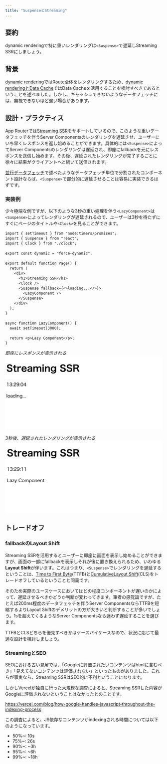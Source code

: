 ```yaml
---
title: "SuspenseとStreaming"
---
```


## 要約

dynamic renderingで特に重いレンダリングは`<Suspense>`で遅延しStreaming SSRにしましょう。

## 背景

[dynamic rendering](https://nextjs.org/docs/app/building-your-application/rendering/server-components#dynamic-rendering)ではRoute全体をレンダリングするため、[dynamic renderingとData Cache](part_3_dynamic_rendering_data_cache)ではData Cacheを活用することを検討すべきであるということを述べました。しかし、キャッシュできないようなデータフェッチには、無視できないほど遅い場合があります。

## 設計・プラクティス

App Routerでは[Streaming SSR](https://nextjs.org/docs/app/building-your-application/routing/loading-ui-and-streaming)をサポートしているので、このような重いデータフェッチを伴うServer Componentsのレンダリングを遅延させ、ユーザーにいち早くレスポンスを返し始めることができます。具体的には`<Suspense>`によってServer Componentsのレンダリングは遅延され、即座にfallbackを元にレスポンスを送信し始めます。その後、遅延されたレンダリングが完了するごとに徐々に結果がクライアントへと続いて送信されます。

[並行データフェッチ](part_1_concurrent_fetch)で述べたようなデータフェッチ単位で分割されたコンポーネント設計ならば、`<Suspense>`で部分的に遅延させることは容易に実装できるはずです。

### 実装例

少々極端な例ですが、以下のような3秒の重い処理を伴う`<LazyComponent>`は`<Suspense>`によってレンダリングが遅延されるので、ユーザーは3秒を待たずにすぐにページのタイトルや`<Clock>`を見ることができます。

```tsx
import { setTimeout } from "node:timers/promises";
import { Suspense } from "react";
import { Clock } from "./clock";

export const dynamic = "force-dynamic";

export default function Page() {
  return (
    <div>
      <h1>Streaming SSR</h1>
      <Clock />
      <Suspense fallback={<>loading...</>}>
        <LazyComponent />
      </Suspense>
    </div>
  );
}

async function LazyComponent() {
  await setTimeout(3000);

  return <p>Lazy Component</p>;
}
```

_即座にレスポンスが表示される_
![Streaming SSR loading](/images/nextjs-basic-principle/streaming-ssr-loading.png)

_3秒後、遅延されたレンダリングが表示される_
![Streaming SSR rendered](/images/nextjs-basic-principle/streaming-ssr-rendered.png)

## トレードオフ

### fallbackのLayout Shift

Streaming SSRを活用するとユーザーに即座に画面を表示し始めることができますが、画面の一部にfallbackを表示しそれが後に置き換えられるため、いわゆる**Layout Shift**が伴います。これはつまり、`<Suspense>`でレンダリングを遅延するということは、[Time to First Byte](https://web.dev/articles/ttfb?hl=ja)(TTFB)と[CumulativeLayout Shift](https://web.dev/articles/cls?hl=ja)(CLS)をトレードオフしているということと同義です。

そのため実際のユースケースにおいてはどの程度コンポーネントが遅いのかによって、遅延させるべきかどうか判断が変わってきます。筆者の感覚論ですが、たとえば200ms程度のデータフェッチを伴うServer ComponentsならTTFBを短縮するよりLayout Shiftのデメリットの方が大きいと判断することが多いでしょう。1sを超えてくるようなServer Componentsなら迷わず遅延することを選びます。

TTFBとCLSどちらを優先すべきかはケースバイケースなので、状況に応じて最適な設計を検討しましょう。

### StreamingとSEO

SEOにおける古い見解では、「Googleに評価されたいコンテンツはhtmlに含むべき」「見えてないコンテンツは評価されない」といったものがありました。これらが事実なら、Streaming SSRはSEO的に不利ということになります。

しかしVercelが独自に行った大規模な調査によると、Streaming SSRした内容がGoogleに評価されないということはなかったとのことです。

https://vercel.com/blog/how-google-handles-javascript-throughout-the-indexing-process

この調査によると、JS依存なコンテンツがindexingされる時間については以下のようになっています。

- 50%~: 10s
- 75%~: 26s
- 90%~: ~3h
- 95%~: ~6h
- 99%~: ~18h
